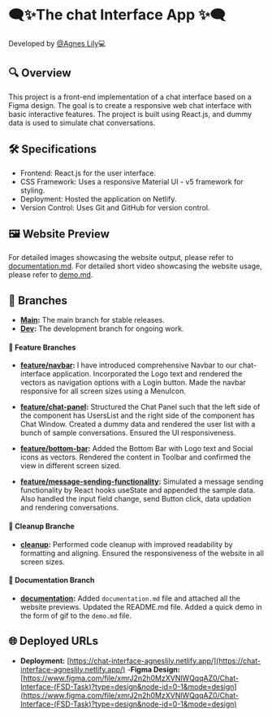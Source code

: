 # 🗨️✨The chat Interface App ✨🗨️

Developed by [@Agnes Lily](https://github.com/agneslily4709)💻

## 🔍 Overview

This project is a front-end implementation of a chat interface based on a Figma design. The goal is to create a responsive web chat interface with basic interactive features. The project is built using React.js, and dummy data is used to simulate chat conversations.

## 🛠️ Specifications

* Frontend: React.js for the user interface.
* CSS Framework: Uses a responsive Material UI  - v5 framework for styling.
* Deployment: Hosted the application on  Netlify.
* Version Control: Uses Git and GitHub for version control.

## 🖼️ Website Preview

For detailed images showcasing the website output, please refer to [documentation.md](./documentation.md).
For detailed short video showcasing the website usage, please refer to [demo.md](./demo.md).

## 🌿 Branches

- **[Main](https://github.com/agneslily4709/chat-interface/tree/main):** The main branch for stable releases.
- **[Dev](https://github.com/agneslily4709/chat-interface/tree/dev):** The development branch for ongoing work.

#### 🚀 Feature Branches

- **[feature/navbar](https://github.com/agneslily4709/chat-interface/tree/feature/navbar):** I have introduced comprehensive Navbar to our chat-interface application. Incorporated the Logo text and rendered the vectors as navigation options with a Login button. Made the navbar responsive for all screen sizes using a MenuIcon.

- **[feature/chat-panel](https://github.com/agneslily4709/chat-interface/tree/feature/chat-panel):** Structured the Chat Panel such that the left side of the component has UsersList and the right side of the component has Chat Window. Created a dummy data and rendered the user list with a bunch of sample conversations. Ensured the UI responsiveness.

- **[feature/bottom-bar](https://github.com/agneslily4709/chat-interface/tree/feature/bottom-bar):** Added the Bottom Bar with Logo text and Social icons as vectors. Rendered the content in Toolbar and confirmed the view in different screen sized. 

- **[feature/message-sending-functionality](https://github.com/agneslily4709/chat-interface/tree/feature/message-sending-functionality):** Simulated a message sending functionality by React hooks useState and appended the sample data. Also handled the input field change, send Button click, data updation and rendering conversations.


#### 🧹 Cleanup Branche

- **[cleanup](https://github.com/agneslily4709/chat-interface/tree/cleanup):** Performed code cleanup with improved readability by formatting and aligning. Ensured the responsiveness of the website in all screen sizes.

#### 📝 Documentation Branch

- **[documentation](https://github.com/agneslily4709/chat-interface/tree/documentation):** Added `documentation.md` file and attached all the website previews. Updated the README.md file. Added a quick demo in the form of gif to the `demo.md` file.

## 🌐 Deployed URLs

- **Deployment:** [https://chat-interface-agneslily.netlify.app/](https://chat-interface-agneslily.netlify.app/)
-**Figma Design:**[https://www.figma.com/file/xmrJ2n2h0MzXVNlWQqqAZ0/Chat-Interface-(FSD-Task)?type=design&node-id=0-1&mode=design](https://www.figma.com/file/xmrJ2n2h0MzXVNlWQqqAZ0/Chat-Interface-(FSD-Task)?type=design&node-id=0-1&mode=design)